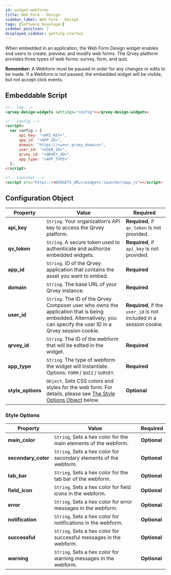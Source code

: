 ```yaml
---
id: widget-webforms
title: Web Form - Design
sidebar_label: Web Form - Design
tags: [Software Developer]
sidebar_position: 7
displayed_sidebar: getting-started
---
```


When embedded in an application, the Web Form Design widget enables end users to create, preview, and modify web forms. The Qrvey platform provides three types of web forms: survey, form, and quiz. 

**Remember:** A Webform must be paused in order for any changes or edits to be made. If a Webform is not paused, the embedded widget will be visible, but not accept click events.

## Embeddable Script

```html
<!-- Tag -->
<qrvey-design-widgets settings="config"></qrvey-design-widgets>

<!-- Config -->
<script>
  var config = {
      api_key: "<API_KEY>",
      app_id: "<APP_ID>",
      domain: "https://<your_qrvey_domain>",
      user_id: "<USER_ID>",
      qrvey_id: "<QRVEY_ID>",
      app_type: "<APP_TYPE>"
  };
</script>

<!-- Launcher -->
<script src="https://<WIDGETS_URL>/widgets-launcher/app.js"></script>
```

## Configuration Object

| **Property** | **Value** | **Required** |
| --- | --- | --- |
| **api_key** | `String`. Your organization’s API key to access the Qrvey platform. | **Required**, if `qv_token` is not provided. |
| **qv_token** | `String`. A secure token used to authenticate and authorize embedded widgets. | **Required**, if `api_key` is not provided. |
| **app_id** | `String`.  ID of the Qrvey application that contains the asset you want to embed.| **Required** |
| **domain** | `String`. The base URL of your Qrvey instance. | **Required** |
| **user_id** | `String`. The ID of the Qrvey Composer user who owns the application that is being embedded. Alternatively, you can specify the user ID in a Qrvey session cookie. | **Required**, if the `user_id` is not included in a session cookie. |
| **qrvey_id** | `String`. The ID of the webform that will be edited in the widget. | **Required** |
| **app_type** | `String`. The type of webform the widget will instantiate. Options: `FORM` / `QUIZ` / `SURVEY`. | **Required** |
| **style_options** | `Object`. Sets CSS colors and styles for the web form. For details, please see [The Style Options Object](#style-options) below. | **Optional** |


### Style Options

| **Property** | **Value** | **Required** |
| --- | --- | --- |
| **main_color** | `String`, Sets a hex color for the main elements of the webform. | **Optional** |
| **secondary_color** | `String`, Sets a hex color for secondary elements of the webform. | **Optional** |
| **tab_bar** | `String`, Sets a hex color for the tab bar of the webform. | **Optional** |
| **field_icon** | `String`, Sets a hex color for field icons in the webform. | **Optional** |
| **error** | `String`, Sets a hex color for error messages in the webform. | **Optional** |
| **notification** | `String`, Sets a hex color for notifications in the webform. | **Optional** |
| **successful** | `String`, Sets a hex color for successful messages in the webform. | **Optional** |
| **warning** | `String`, Sets a hex color for warning messages in the webform. | **Optional** |

